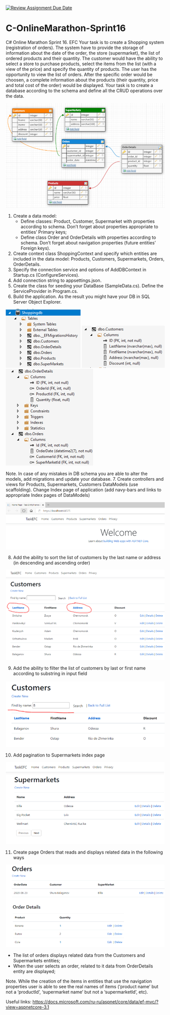 [![Review Assignment Due Date](https://classroom.github.com/assets/deadline-readme-button-24ddc0f5d75046c5622901739e7c5dd533143b0c8e959d652212380cedb1ea36.svg)](https://classroom.github.com/a/s3r2F8BW)
# C-OnlineMarathon-Sprint16
C# Online Marathon Sprint 16. EFC
Your task is to create a Shopping system (registration of orders).
The system have to provide the storage of information about the date of the order, the store (supermarket), the list of ordered products and their quantity.
The customer would have the ability to select a store to purchase products, select the items from the list (with a view of the price) and specify the quantity of products.
The user has the opportunity to view the list of orders. After the specific order would be choosen, a complete information about the products (their quantity, price and total cost of the order) would be displayed.
Your task is to create a database according to the schema and define all the CRUD operations over the data.

![DBschema](/images/1.png)

1.	Create a data model:
    - Define classes: Product, Customer, Supermarket with properties according to schema. Don’t forget about properties appropriate to entities’ Primary keys;
    - Define class Order and OrderDetails with properties according to schema. Don’t forget about navigation properties (future entities’ Foreign keys).
2.	Create context class ShoppingContext and specify which entities are included in the data model: Products, Customers, Supermarkets, Orders, OrderDetails.
3.	Specify the connection service and options of AddDBContext in Startup.cs (ConfigureServices).
4.	Add connection string to appsettings.json.
5.	Create the class for seeding your DataBase (SampleData.cs). Define the ServiceProvider in Program.cs.
6.	Build the application. As the result you might have your DB in SQL Server Object Explorer. 

![DB1](/images/2.PNG)
![DB2](/images/3.PNG)
![DB3](/images/4.PNG)

Note. In case of any mistakes in DB schema you are able to alter the models, add migrations and update your database.
7.	Create controllers and views for Products, Supermarkets, Customers DataModels (use scaffolding). Change Index page of application (add navy-bars and links to appropriate Index pages of DataModels) 

![Index](/images/5.PNG)

8.	Add the ability to sort the list of customers by the last name or address (in descending and ascending order) 

![Order](/images/6.PNG)

9.	Add the ability to filter the list of customers by last or first name according to substring in input field 

![Filter](/images/7.PNG)

10.	Add pagination to Supermarkets index page 

![Pagination](/images/8.png)


11.	Create page Orders that reads and displays related data in the following ways 

![Orders](/images/9.png)

   - The list of orders displays related data from the Customers and Supermarkets entities;
   - When the user selects an order, related to it data from OrderDetails entity are displayed;

Note. While the creation of the items in entities that use the navigation properties user is able to see the real names of items (‘product name’ but not a ‘productId’, ‘supermarket name’ but not a ‘supermarketId’, etc).

Useful links:
https://docs.microsoft.com/ru-ru/aspnet/core/data/ef-mvc/?view=aspnetcore-3.1
